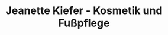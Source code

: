---
title: "Jeanette Kiefer - Kosmetik und Fußpflege"
url: /budenheim/jeanette-kiefer-kosmetik-und-fusspflege/
shop: Kosmetik
---